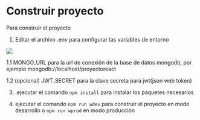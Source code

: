 # Construir proyecto
Para construir el proyecto

1.  Editar el archivo .env para configurar las variables de entorno

![](https://i.imgur.com/XKXoAU2m.jpg)

1.1  MONGO_URL para la url de conexión de la base de datos mongodb, por ejemplo mongodb://localhost/proyectoreact

1.2 (opcional) JWT_SECRET para la clave secreta para jwt(json web token)

3. .ejecutar el comando `npm install` para instalar los paquetes necesarios

4. ejecutar el comando `npm run wdev` para construir el proyecto en modo desarrollo o `npm run wprod` en modo producción
